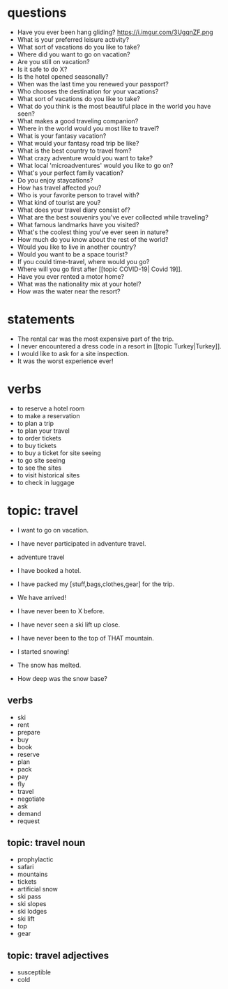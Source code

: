 # questions
- Have you ever been hang gliding?
https://i.imgur.com/3UgqnZF.png
- What is your preferred leisure activity?
- What sort of vacations do you like to take?
- Where did you want to go on vacation?
- Are you still on vacation?
- Is it safe to do X?
- Is the hotel opened seasonally?
- When was the last time you renewed your passport?
- Who chooses the destination for your vacations?
- What sort of vacations do you like to take?
- What do you think is the most beautiful place in the world you have seen?
- What makes a good traveling companion?
- Where in the world would you most like to travel?
- What is your fantasy vacation?
- What would your fantasy road trip be like?
- What is the best country to travel from?
- What crazy adventure would you want to take?
- What local 'microadventures' would you like to go on?
- What's your perfect family vacation?
- Do you enjoy staycations?
- How has travel affected you?
- Who is your favorite person to travel with?
- What kind of tourist are you?
- What does your travel diary consist of?
- What are the best souvenirs you've ever collected while traveling?
- What famous landmarks have you visited?
- What's the coolest thing you've ever seen in nature?
- How much do you know about the rest of the world?
- Would you like to live in another country?
- Would you want to be a space tourist?
- If you could time-travel, where would you go?
- Where will you go first after [[topic COVID-19| Covid 19]].
- Have you ever rented a motor home?
- What was the nationality mix at your hotel?
- How was the water near the resort?

# statements
- The rental car was the most expensive part of the trip.
- I never encountered a dress code in a resort in [[topic Turkey|Turkey]].
- I would like to ask for a site inspection.
- It was the worst experience ever!


# verbs
- to reserve a hotel room
- to make a reservation
- to plan a trip
- to plan your travel
- to order tickets
- to buy tickets
- to buy a ticket for site seeing
- to go site seeing
- to see the sites
- to visit historical sites
- to check in luggage


# topic: travel

- I want to go on vacation.

- I have never participated in adventure travel.

- adventure travel


- I have booked a hotel.
- I have packed my [stuff,bags,clothes,gear] for the trip.
- We have arrived!
- I have never been to X before.
- I have never seen a ski lift up close.
- I have never been to the top of THAT mountain.
- I started snowing!
- The snow has melted.
- How deep was the snow base?



## verbs
- ski
- rent
- prepare
- buy
- book
- reserve
- plan
- pack
- pay
- fly
- travel
- negotiate
- ask
- demand
- request



## topic:  travel noun
- prophylactic
- safari
- mountains
- tickets
- artificial snow
- ski pass
- ski slopes
- ski lodges
- ski lift 
- top
- gear

## topic:  travel adjectives
- susceptible
- cold
